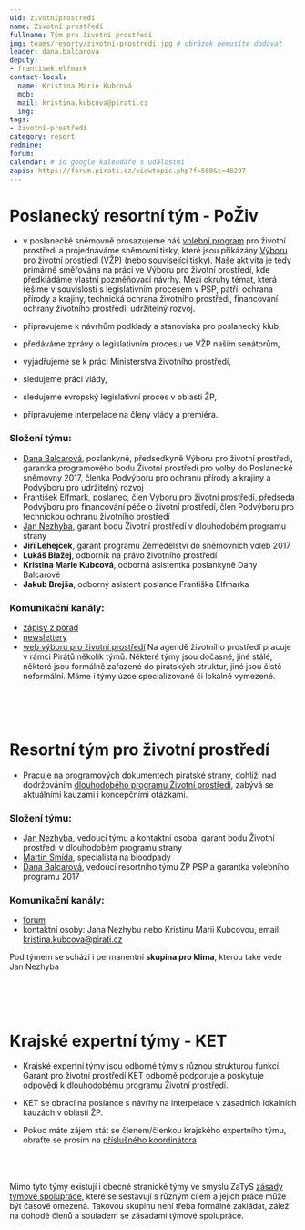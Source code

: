 ```yaml
---
uid: zivotniprostredi
name: Životní prostředí
fullname: Tým pro životní prostředí
img: teams/resorty/zivotni-prostredi.jpg # obrázek nemusíte dodávat
leader: dana.balcarova
deputy:
- frantisek.elfmark
contact-local:
  name: Kristina Marie Kubcová
  mob:
  mail: kristina.kubcova@pirati.cz
  img: 
tags:
- životní-prostředí
category: resort
redmine:
forum:
calendar: # id google kalendáře s událostmi
zapis: https://forum.pirati.cz/viewtopic.php?f=560&t=48297
---
```


# Poslanecký resortní tým - PoŽiv
* v poslanecké sněmovně prosazujeme náš [volební program](/program/psp2017/zivotni-prostredi/) pro životní prostředí a projednáváme sněmovní tisky, které jsou přikázány [Výboru pro životní prostředí](http://www.psp.cz/sqw/hp.sqw?k=4600) (VŽP) (nebo související tisky). Naše aktivita je tedy primárně směřována na práci ve Výboru pro životní prostředí, kde předkládáme vlastní pozměňovací návrhy. Mezi okruhy témat, která řešíme v souvislosti s legislativním procesem v PSP, patří: ochrana přírody a krajiny, technická ochrana životního prostředí, financování ochrany životního prostředí, udržitelný rozvoj.

* připravujeme k návrhům podklady a stanoviska pro poslanecký klub,

* předáváme zprávy o legislativním procesu ve VŽP našim senátorům,

* vyjadřujeme se k práci Ministerstva životního prostředí,

* sledujeme práci vlády,

* sledujeme evropský legislativní proces v oblasti ŽP,

* připravujeme interpelace na členy vlády a premiéra.


### Složení týmu:
* [Dana Balcarová](/lide/dana-balcarova), poslankyně, předsedkyně Výboru pro životní prostředí, garantka programového bodu Životní prostředí pro volby do Poslanecké sněmovny 2017, členka Podvýboru pro ochranu přírody a krajiny a Podvýboru pro udržitelný rozvoj
* [František Elfmark](/lide/frantisek-elfmark), poslanec, člen Výboru pro životní prostředí, předseda Podvýboru pro financování péče o životní prostředí, člen Podvýboru pro technickou ochranu životního prostředí
* [Jan Nezhyba](/lide/jan-nezhyba), garant bodu Životní prostředí v dlouhodobém programu strany
* **Jiří Lehejček**, garant programu Zemědělství do sněmovních voleb 2017
* **Lukáš Blažej**, odborník na právo životního prostředí
* **Kristina Marie Kubcová**, odborná asistentka poslankyně Dany Balcarové
* **Jakub Brejša**, odborný asistent poslance Františka Elfmarka

### Komunikační kanály: 

* [zápisy z porad](https://forum.pirati.cz/viewtopic.php?f=560&t=48297)
* [newslettery](https://nalodeni.pirati.cz/news/list/22/)
* [web výboru pro životní prostředí](http://www.psp.cz/sqw/hp.sqw?k=4600)
Na agendě životního prostředí pracuje v rámci Pirátů několik týmů. Některé týmy jsou dočasné, jiné stálé, některé jsou formálně zařazené do pirátských struktur, jiné jsou čistě neformální. Máme i týmy úzce specializované či lokálně vymezené.

 <br> <br> <br>

# Resortní tým pro životní prostředí

* Pracuje na programových dokumentech pirátské strany, dohlíží nad dodržováním [dlouhodobého programu Životní prostředí](/program/dlouhodoby/zivotni-prostredi/), zabývá se aktuálními kauzami i koncepčními otázkami.


### Složení týmu:
* [Jan Nezhyba](/lide/jan-nezhyba/), vedoucí týmu a kontaktní osoba, garant bodu Životní prostředí v dlouhodobém programu strany
* [Martin Šmída](/lide/martin-smida/), specialista na bioodpady
* [Dana Balcarová](/lide/dana-balcarova/), vedoucí resortního týmu ŽP PSP a garantka volebního programu 2017

### Komunikační kanály: 
- [forum](https://forum.pirati.cz/viewforum.php?f=560) 
- kontaktní osoby: Jana Nezhybu nebo Kristinu Marii Kubcovou, email: kristina.kubcova@pirati.cz

Pod týmem se schází i permanentní **skupina pro klima**, kterou také vede Jan Nezhyba


 <br> <br> <br>
# Krajské expertní týmy - KET

* Krajské expertní týmy jsou odborné týmy s různou strukturou funkcí. Garant pro životní prostředí KET odborně podporuje a poskytuje odpovědi k dlouhodobému programu Životní prostředí. 

* KET se obrací na poslance s návrhy na interpelace v zásadních lokalních kauzách v oblasti ŽP.

* Pokud máte zájem stát se členem/členkou krajského expertního týmu, obraťte se prosím na [příslušného koordinátora](/regiony/)


<br> <br> <br>
Mimo tyto týmy existují i obecné stranické týmy ve smyslu ZaTyS [zásady týmové spolupráce](https://wiki.pirati.cz/rules/or_zatys), které se sestavují s různým cílem a jejich práce může být časově omezená. Takovou skupinu není třeba formálně zakládat, záleží na dohodě členů a souladem se zásadami týmové spolupráce. 
